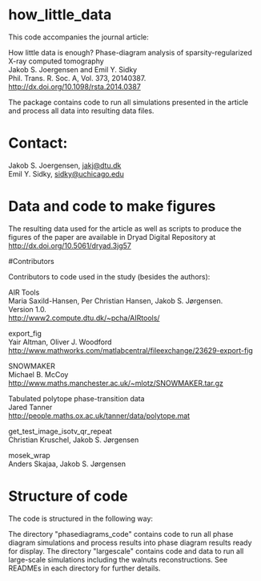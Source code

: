 # how_little_data
This code accompanies the journal article:

How little data is enough? Phase-diagram analysis of sparsity-regularized X-ray computed tomography  
Jakob S. Joergensen and Emil Y. Sidky  
Phil. Trans. R. Soc. A, Vol. 373, 20140387.  
http://dx.doi.org/10.1098/rsta.2014.0387  

The package contains code to run all simulations presented in the article and process all data into resulting data files. 

# Contact:
Jakob S. Joergensen, jakj@dtu.dk  
Emil Y. Sidky, sidky@uchicago.edu

# Data and code to make figures
The resulting data used for the article as well as scripts to produce the figures of the paper are available in Dryad Digital Repository at  
http://dx.doi.org/10.5061/dryad.3jg57

#Contributors

Contributors to code used in the study (besides the authors):

AIR Tools  
Maria Saxild-Hansen, Per Christian Hansen, Jakob S. Jørgensen.  
Version 1.0.  
http://www2.compute.dtu.dk/~pcha/AIRtools/

export_fig  
Yair Altman, Oliver J. Woodford  
http://www.mathworks.com/matlabcentral/fileexchange/23629-export-fig

SNOWMAKER  
Michael B. McCoy  
http://www.maths.manchester.ac.uk/~mlotz/SNOWMAKER.tar.gz  

Tabulated polytope phase-transition data  
Jared Tanner  
http://people.maths.ox.ac.uk/tanner/data/polytope.mat

get_test_image_isotv_qr_repeat  
Christian Kruschel, Jakob S. Jørgensen  

mosek_wrap  
Anders Skajaa, Jakob S. Jørgensen

# Structure of code
The code is structured in the following way:

The directory "phasediagrams_code" contains code to run all phase diagram simulations and process results into phase diagram results ready for display. The directory "largescale" contains code and data to run all large-scale simulations including the walnuts reconstructions. See READMEs in each directory for further details.

